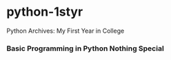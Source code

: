 # python-1styr
Python Archives: My First Year in College
### Basic Programming in Python Nothing Special
